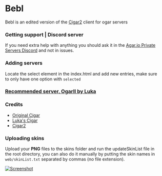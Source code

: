 # Bebl  
Bebl is an edited version of the [Cigar2](https://github.com/Cigar2/Cigar2) client for ogar servers

### Getting support | Discord server
If you need extra help with anything you should ask it in the [Agar.io Private Servers Discord](https://discord.gg/66X2ESb) and not in issues.

### Adding servers
Locate the select element in the index.html and add new entries, make sure to only have one option with `selected`

### [Recommended server, OgarII by Luka](https://github.com/Luka967/OgarII)

### Credits
- [Original Cigar](https://github.com/CigarProject/Cigar)
- [Luka's Cigar](https://github.com/Luka967/Cigar)
- [Cigar2](https://github.com/Cigar2/Cigar2)

### Uploading skins
Upload your **PNG** files to the skins folder and run the updateSkinList file in the root directory, you can also do it manually by putting the skin names in `web/skinList.txt` separated by commas (no file extension).

[![Screenshot](https://cdn.glitch.com/a1cf98e5-e0ca-42b3-ad66-128487a82e2b%2Fbebl-showoff-lol.png?v=1573449100916)](https://bebl.glitch.me)
